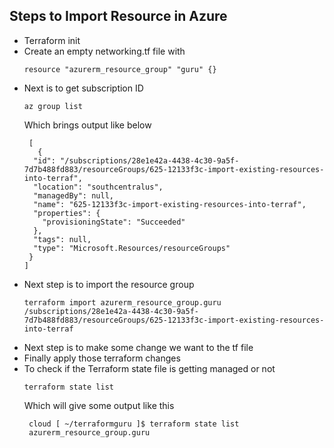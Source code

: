 ## Steps to Import Resource in Azure

* Terraform init 
* Create an empty networking.tf file with 
    ```
  resource "azurerm_resource_group" "guru" {}
  ```
* Next is to get subscription ID 
  ``` 
  az group list
  ```
  Which brings output like below 
  ```
   [
     {
    "id": "/subscriptions/28e1e42a-4438-4c30-9a5f-7d7b488fd883/resourceGroups/625-12133f3c-import-existing-resources-into-terraf",
    "location": "southcentralus",
    "managedBy": null,
    "name": "625-12133f3c-import-existing-resources-into-terraf",
    "properties": {
      "provisioningState": "Succeeded"
    },
    "tags": null,
    "type": "Microsoft.Resources/resourceGroups"
   }
  ]
  ```
*   Next step is to import the resource group
    ``` 
    terraform import azurerm_resource_group.guru /subscriptions/28e1e42a-4438-4c30-9a5f-7d7b488fd883/resourceGroups/625-12133f3c-import-existing-resources-into-terraf
    ```
*  Next step is to make some change we want to the tf file
*  Finally apply those terraform changes
*  To check if the Terraform state file is getting managed or not 
   ```
   terraform state list
   ```
   Which will give some output like this 
   ```
    cloud [ ~/terraformguru ]$ terraform state list
    azurerm_resource_group.guru
   ```
  